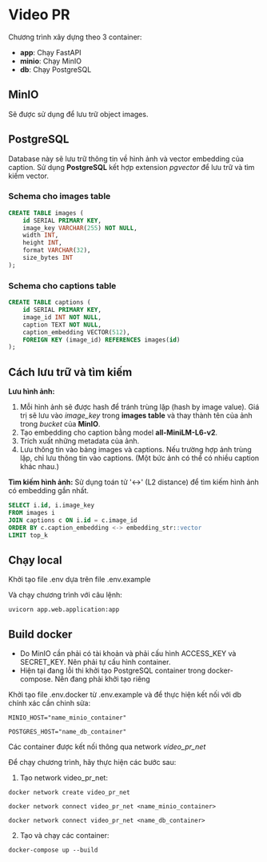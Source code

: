 # Video PR

Chương trình xây dựng theo 3 container:
- **app**: Chạy FastAPI
- **minio**: Chạy MinIO
- **db**: Chạy PostgreSQL

## MinIO
Sẽ được sử dụng để lưu trữ object images.

## PostgreSQL
Database này sẽ lưu trữ thông tin về hình ảnh và vector embedding của caption. Sử dụng **PostgreSQL** kết hợp extension *pgvector* để lưu trữ và tìm kiếm vector.

### Schema cho images table
```sql
CREATE TABLE images (
    id SERIAL PRIMARY KEY,
    image_key VARCHAR(255) NOT NULL,
    width INT,
    height INT,
    format VARCHAR(32),
    size_bytes INT
);
```

### Schema cho captions table
```sql
CREATE TABLE captions (
    id SERIAL PRIMARY KEY,
    image_id INT NOT NULL,
    caption TEXT NOT NULL,
    caption_embedding VECTOR(512),
    FOREIGN KEY (image_id) REFERENCES images(id)
);
```

## Cách lưu trữ và tìm kiếm
**Lưu hình ảnh:**
1. Mỗi hình ảnh sẽ được hash để tránh trùng lặp (hash by image value). Giá trị sẽ lưu vào *image_key* trong **images table** và thay thành tên của ảnh trong *bucket* của **MinIO**.
2. Tạo embedding cho caption bằng model **all-MiniLM-L6-v2**.
3. Trích xuất những metadata của ảnh.
4. Lưu thông tin vào bảng images và captions. Nếu trường hợp ảnh trùng lặp, chỉ lưu thông tin vào captions. (Một bức ảnh có thể có nhiều caption khác nhau.)

**Tìm kiếm hình ảnh:** 
Sử dụng toán tử '<->' (L2 distance) để tìm kiếm hình ảnh có embedding gần nhất.

```sql
SELECT i.id, i.image_key
FROM images i
JOIN captions c ON i.id = c.image_id
ORDER BY c.caption_embedding <-> embedding_str::vector
LIMIT top_k
```

## Chạy local
Khởi tạo file .env dựa trên file .env.example

Và chạy chương trình với câu lệnh:
```
uvicorn app.web.application:app
```

## Build docker

- Do MinIO cần phải có tài khoản và phải cấu hình ACCESS_KEY và SECRET_KEY. Nên phải tự cấu hình container.
- Hiện tại đang lỗi thi khởi tạo PostgreSQL container trong docker-compose. Nên đang phải khởi tạo riêng

Khởi tạo file .env.docker từ .env.example và để thực hiện kết nối với db chính xác cần chinh sửa:
```
MINIO_HOST="name_minio_container"

POSTGRES_HOST="name_db_container"
```

Các container được kết nối thông qua network *video_pr_net*

Để chạy chương trình, hãy thực hiện các bước sau:

1. Tạo network video_pr_net:
```
docker network create video_pr_net
```

```
docker network connect video_pr_net <name_minio_container>
```

```
docker network connect video_pr_net <name_db_container>
```

2. Tạo và chạy các container:
```
docker-compose up --build
```